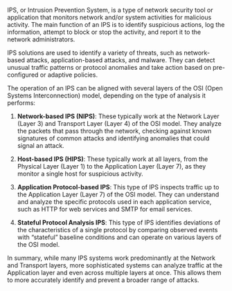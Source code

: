 IPS, or Intrusion Prevention System, is a type of network security tool or application that monitors network and/or system activities for malicious activity. The main function of an IPS is to identify suspicious actions, log the information, attempt to block or stop the activity, and report it to the network administrators.

IPS solutions are used to identify a variety of threats, such as network-based attacks, application-based attacks, and malware. They can detect unusual traffic patterns or protocol anomalies and take action based on pre-configured or adaptive policies.

The operation of an IPS can be aligned with several layers of the OSI (Open Systems Interconnection) model, depending on the type of analysis it performs:

1. **Network-based IPS (NIPS)**: These typically work at the Network Layer (Layer 3) and Transport Layer (Layer 4) of the OSI model. They analyze the packets that pass through the network, checking against known signatures of common attacks and identifying anomalies that could signal an attack.
    
2. **Host-based IPS (HIPS)**: These typically work at all layers, from the Physical Layer (Layer 1) to the Application Layer (Layer 7), as they monitor a single host for suspicious activity.
    
3. **Application Protocol-based IPS**: This type of IPS inspects traffic up to the Application Layer (Layer 7) of the OSI model. They can understand and analyze the specific protocols used in each application service, such as HTTP for web services and SMTP for email services.
    
4. **Stateful Protocol Analysis IPS**: This type of IPS identifies deviations of the characteristics of a single protocol by comparing observed events with “stateful” baseline conditions and can operate on various layers of the OSI model.
    

In summary, while many IPS systems work predominantly at the Network and Transport layers, more sophisticated systems can analyze traffic at the Application layer and even across multiple layers at once. This allows them to more accurately identify and prevent a broader range of attacks.